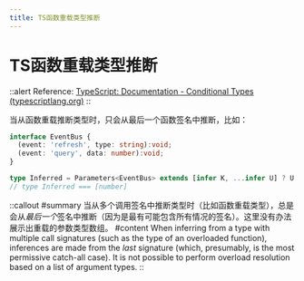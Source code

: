 ```yaml
---
title: TS函数重载类型推断
---
```


# TS函数重载类型推断

::alert
Reference: [TypeScript: Documentation - Conditional Types (typescriptlang.org)](https://www.typescriptlang.org/docs/handbook/2/conditional-types.html#inferring-within-conditional-types)
::

当从函数重载推断类型时，只会从最后一个函数签名中推断，比如：

```typescript
interface EventBus {
  (event: 'refresh', type: string):void;
  (event: 'query', data: number):void;
}

type Inferred = Parameters<EventBus> extends [infer K, ...infer U] ? U : never;
// type Inferred === [number]
```
::callout
#summary
当从多个调用签名中推断类型时（比如函数重载类型），总是会从*最后一个*签名中推断（因为是最有可能包含所有情况的签名）。这里没有办法展示出重载的参数类型数组。
#content
When inferring from a type with multiple call signatures (such as the type of an overloaded function), inferences are made from the *last* signature (which, presumably, is the most permissive catch-all case). It is not possible to perform overload resolution based on a list of argument types.
::
